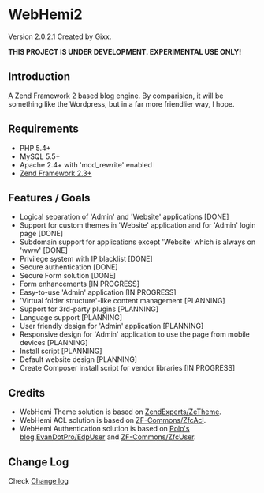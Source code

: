 WebHemi2
========

Version 2.0.2.1 Created by Gixx.

**THIS PROJECT IS UNDER DEVELOPMENT. EXPERIMENTAL USE ONLY!**

Introduction
------------

A Zend Framework 2 based blog engine. By comparision, it will be something like the Wordpress, but in a far more friendlier way, I hope.

Requirements
------------

- PHP 5.4+
- MySQL 5.5+
- Apache 2.4+ with 'mod_rewrite' enabled
- [Zend Framework 2.3+](https://github.com/zendframework/zf2)

Features / Goals
----------------

- Logical separation of 'Admin' and 'Website' applications [DONE]
- Support for custom themes in 'Website' application and for 'Admin' login page [DONE]
- Subdomain support for applications except 'Website' which is always on 'www' [DONE]
- Privilege system with IP blacklist [DONE]
- Secure authentication [DONE]
- Secure Form solution [DONE]
- Form enhancements [IN PROGRESS]
- Easy-to-use 'Admin' application [IN PROGRESS]
- 'Virtual folder structure'-like content management [PLANNING]
- Support for 3rd-party plugins [PLANNING]
- Language support [PLANNING]
- User friendly design for 'Admin' application [PLANNING]
- Responsive design for 'Admin' application to use the page from mobile devices [PLANNING]
- Install script [PLANNING]
- Default website design [PLANNING]
- Create Composer install script for vendor libraries [IN PROGRESS]

Credits
-------

- WebHemi Theme solution is based on [ZendExperts/ZeTheme](https://github.com/ZendExperts/ZeTheme).
- WebHemi ACL solution is based on [ZF-Commons/ZfcAcl](https://github.com/ZF-Commons/ZfcAcl).
- WebHemi Authentication solution is based on [Polo's blog](http://p0l0.binware.org/index.php/2012/02/18/zend-framework-2-authentication-acl-using-eventmanager/),[EvanDotPro/EdpUser](https://github.com/EvanDotPro/EdpUser) and [ZF-Commons/ZfcUser](https://github.com/ZF-Commons/ZfcUser).

Change Log
----------

Check [Change log](CHANGELOG.md)
